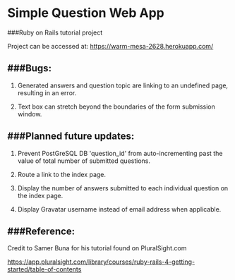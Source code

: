 Simple Question Web App
===

###Ruby on Rails tutorial project 

Project can be accessed at: https://warm-mesa-2628.herokuapp.com/

###Bugs:
-------
1. Generated answers and question topic are linking to an undefined page, resulting in an error.

2. Text box can stretch beyond the boundaries of the form submission window. 



###Planned future updates:
-------
1. Prevent PostGreSQL DB 'question_id' from auto-incrementing past the value of total number of submitted questions. 

2. Route a link to the index page.

3. Display the number of answers submitted to each individual question on the index page. 

4. Display Gravatar username instead of email address when applicable.  


###Reference:
---------
Credit to Samer Buna for his tutorial found on PluralSight.com
  
https://app.pluralsight.com/library/courses/ruby-rails-4-getting-started/table-of-contents


